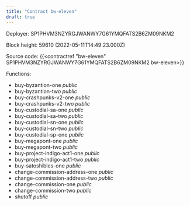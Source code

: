 ```yaml
---
title: "Contract bw-eleven"
draft: true
---
```

Deployer: SP1PHVM3NZYRGJWANWY7G61YMQFATS2B6ZM09NKM2


 



Block height: 59610 (2022-05-11T14:49:23.000Z)

Source code: {{<contractref "bw-eleven" SP1PHVM3NZYRGJWANWY7G61YMQFATS2B6ZM09NKM2 bw-eleven>}}

Functions:

* buy-byzantion-one _public_
* buy-byzantion-two _public_
* buy-crashpunks-v2-one _public_
* buy-crashpunks-v2-two _public_
* buy-custodial-sa-one _public_
* buy-custodial-sa-two _public_
* buy-custodial-sn-one _public_
* buy-custodial-sn-two _public_
* buy-custodial-sp-one _public_
* buy-megapont-one _public_
* buy-megapont-two _public_
* buy-project-indigo-act1-one _public_
* buy-project-indigo-act1-two _public_
* buy-satoshibles-one _public_
* change-commission-address-one _public_
* change-commission-address-two _public_
* change-commission-one _public_
* change-commission-two _public_
* shutoff _public_
